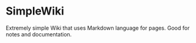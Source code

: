 # SimpleWiki
Extremely simple Wiki that uses Markdown language for pages. Good for notes and documentation.
